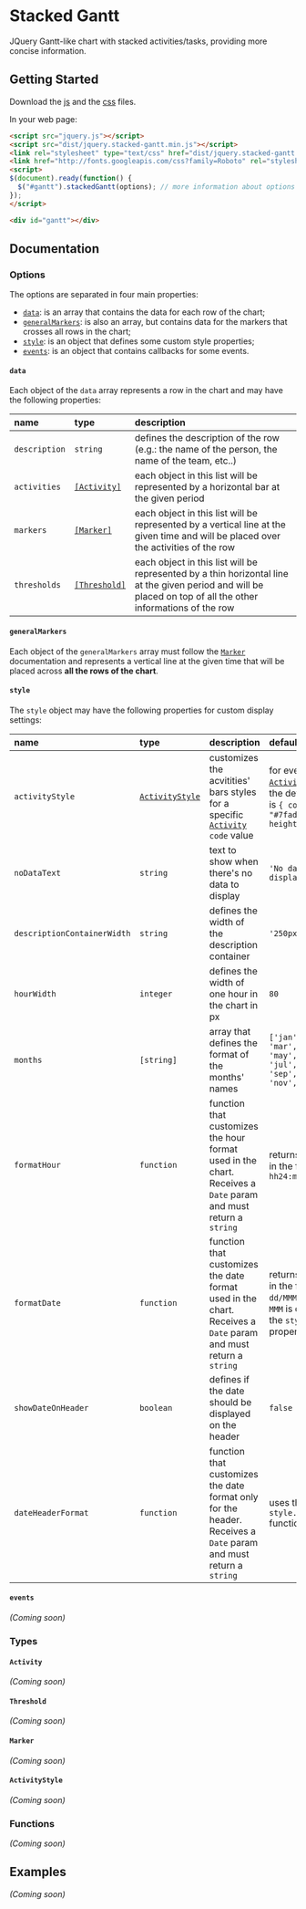 # Stacked Gantt

JQuery Gantt-like chart with stacked activities/tasks, providing more concise information.

## Getting Started
Download the [js][JS] and the [css][CSS] files.

[JS]: https://raw.githubusercontent.com/demarchisd/stacked-gantt/master/dist/jquery.stacked-gantt.min.js
[CSS]: https://raw.githubusercontent.com/demarchisd/stacked-gantt/master/dist/jquery.stacked-gantt.css

In your web page:

```html
<script src="jquery.js"></script>
<script src="dist/jquery.stacked-gantt.min.js"></script>
<link rel="stylesheet" type="text/css" href="dist/jquery.stacked-gantt.css">
<link href="http://fonts.googleapis.com/css?family=Roboto" rel="stylesheet" type="text/css" /> <!--Optional, but recommended-->
<script>
$(document).ready(function() {
  $("#gantt").stackedGantt(options); // more information about options can be found on documentation
});
</script>

<div id="gantt"></div>
```

## Documentation
### Options
The options are separated in four main properties:

 - [`data`](#data): is an array that contains the data for each row of the chart;
 - [`generalMarkers`](#generalmarkers): is also an array, but contains data for the markers that crosses all rows in the chart;
 - [`style`](#style): is an object that defines some custom style properties;
 - [`events`](#events): is an object that contains callbacks for some events.

#### `data`
Each object of the `data` array represents a row in the chart and may have the following properties:

| name | type | description |
| :- | :- | :- |
| `description` | `string` | defines the description of the row (e.g.: the name of the person, the name of the team, etc..) |
| `activities` | [`[Activity]`](#activity) | each object in this list will be represented by a horizontal bar at the given period
| `markers` | [`[Marker]`](#marker) | each object in this list will be represented by a vertical line at the given time and will be placed over the activities of the row
| `thresholds` | [`[Threshold]`](#threshold) | each object in this list will be represented by a thin horizontal line at the given period and will be placed on top of all the other informations of the row

#### `generalMarkers`
Each object of the `generalMarkers` array must follow the [`Marker`](#marker) documentation and represents a vertical line at the given time that will be placed across **all the rows of the chart**.

#### `style`

The `style` object may have the following properties for custom display settings:

| name | type | description | default |
| :- | :- | :- | :- |
| `activityStyle`| [`ActivityStyle`](#activitystyle) | customizes the acvitities' bars styles for a specific [`Activity`](#activity) `code` value | for every [`Activity`](#activity) `code`, the default style is `{ color: "#7fad7f", height: "20px" }` |
| `noDataText` | `string` | text to show when there's no data to display | `'No data to display.'` |
| `descriptionContainerWidth` | `string` | defines the width of the description container | `'250px'` |
| `hourWidth` | `integer` | defines the width of one hour in the chart in px | `80` |
| `months` | `[string]` | array that defines the format of the months' names | `['jan', 'feb', 'mar', 'apr', 'may', 'jun', 'jul', 'aug', 'sep', 'oct', 'nov', 'dec']` |
| `formatHour` | `function` | function that customizes the hour format used in the chart. Receives a `Date` param and must return a `string` | returns the hour in the format `hh24:mi` |
| `formatDate` | `function` | function that customizes the date format used in the chart. Receives a `Date` param and must return a `string` | returns the date in the format `dd/MMM`, where `MMM` is defined by the `style.months` property |
| `showDateOnHeader` | `boolean` | defines if the date should be displayed on the header | `false` |
| `dateHeaderFormat` | `function` | function that customizes the date format only for the header. Receives a `Date` param and must return a `string` | uses the `style.formatDate` function |

#### `events`
_(Coming soon)_

### Types
#### `Activity`
_(Coming soon)_
#### `Threshold`
_(Coming soon)_
#### `Marker`
_(Coming soon)_
#### `ActivityStyle`
_(Coming soon)_

### Functions
_(Coming soon)_

## Examples
_(Coming soon)_
